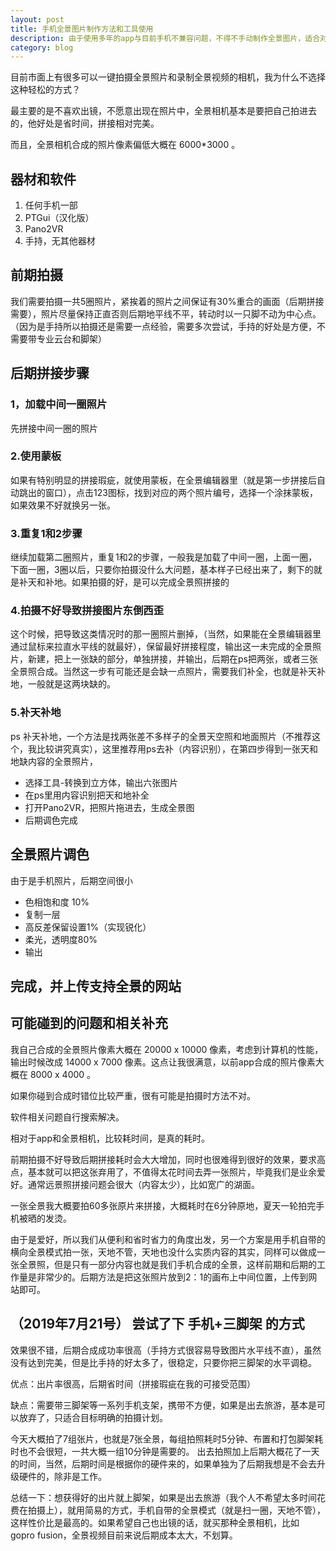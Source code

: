 ```yaml
---
layout: post
title: 手机全景图片制作方法和工具使用
description: 由于使用多年的app与目前手机不兼容问题，不得不手动制作全景图片，适合对全景照片要求不高的人，自我娱乐就行。
category: blog
---
```


目前市面上有很多可以一键拍摄全景照片和录制全景视频的相机，我为什么不选择这种轻松的方式？

最主要的是不喜欢出镜，不愿意出现在照片中，全景相机基本是要把自己拍进去的，他好处是省时间，拼接相对完美。

而且，全景相机合成的照片像素偏低大概在 6000*3000 。



## 器材和软件

1. 任何手机一部
2. PTGui（汉化版）
3. Pano2VR
4. 手持，无其他器材

## 前期拍摄

我们需要拍摄一共5圈照片，紧挨着的照片之间保证有30%重合的画面（后期拼接需要），照片尽量保持正直否则后期地平线不平，转动时以一只脚不动为中心点。（因为是手持所以拍摄还是需要一点经验，需要多次尝试，手持的好处是方便，不需要带专业云台和脚架）

## 后期拼接步骤

### 1，加载中间一圈照片

先拼接中间一圈的照片

### 2.使用蒙板

如果有特别明显的拼接瑕疵，就使用蒙板，在全景编辑器里（就是第一步拼接后自动跳出的窗口），点击123图标，找到对应的两个照片编号，选择一个涂抹蒙板，如果效果不好就换另一张。

### 3.重复1和2步骤

继续加载第二圈照片，重复1和2的步骤，一般我是加载了中间一圈，上面一圈，下面一圈，3圈以后，只要你拍摄没什么大问题，基本样子已经出来了，剩下的就是补天和补地。如果拍摄的好，是可以完成全景照拼接的


### 4.拍摄不好导致拼接图片东倒西歪

这个时候，把导致这类情况时的那一圈照片删掉，（当然，如果能在全景编辑器里通过鼠标来拉直水平线的就最好），保留最好拼接程度，输出这一未完成的全景照片，新建，把上一张缺的部分，单独拼接，并输出，后期在ps把两张，或者三张全景照合成。当然这一步有可能还是会缺一点照片，需要我们补全，也就是补天补地，一般就是这两块缺的。


### 5.补天补地

ps 补天补地，一个方法是找两张差不多样子的全景天空照和地面照片（不推荐这个，我比较讲究真实），这里推荐用ps去补（内容识别），在第四步得到一张天和地缺内容的全景照片，
- 选择工具-转换到立方体，输出六张图片
- 在ps里用内容识别把天和地补全
- 打开Pano2VR，把照片拖进去，生成全景图
- 后期调色完成


## 全景照片调色

由于是手机照片，后期空间很小

- 色相饱和度 10%
- 复制一层
- 高反差保留设置1%（实现锐化）
- 柔光，透明度80%
- 输出

## 完成，并上传支持全景的网站

## 可能碰到的问题和相关补充

我自己合成的全景照片像素大概在 20000 x 10000 像素，考虑到计算机的性能，输出时候改成 14000 x 7000 像素。这点让我很满意，以前app合成的照片像素大概在 8000 x 4000 。

如果你碰到合成时错位比较严重，很有可能是拍摄时方法不对。

软件相关问题自行搜索解决。

相对于app和全景相机，比较耗时间，是真的耗时。

前期拍摄不好导致后期拼接耗时会大大增加，同时也很难得到很好的效果，要求高点，基本就可以把这张弃用了，不值得太花时间去弄一张照片，毕竟我们是业余爱好。通常远景照拼接问题会很大（内容太少），比如宽广的湖面。

一张全景我大概要拍60多张原片来拼接，大概耗时在6分钟原地，夏天一轮拍完手机被晒的发烫。

由于是爱好，所以我们从便利和省时省力的角度出发，另一个方案是用手机自带的横向全景模式拍一张，天地不管，天地也没什么实质内容的其实，同样可以做成一张全景照，但是只有一部分内容也就是我们手机合成的全景，这样前期和后期的工作量是非常少的。后期方法是把这张照片放到2：1的画布上中间位置，上传到网站即可。


## （2019年7月21号） 尝试了下 手机+三脚架 的方式

效果很不错，后期合成成功率很高（手持方式很容易导致图片水平线不直），虽然没有达到完美，但是比手持的好太多了，很稳定，只要你把三脚架的水平调稳。

优点：出片率很高，后期省时间（拼接瑕疵在我的可接受范围）

缺点：需要带三脚架等一系列手机支架，携带不方便，如果是出去旅游，基本是可以放弃了，只适合目标明确的拍摄计划。

今天大概拍了7组张片，也就是7张全景，每组拍照耗时5分钟、布置和打包脚架耗时也不会很短，一共大概一组10分钟是需要的。
出去拍照加上后期大概花了一天的时间，当然，后期时间是根据你的硬件来的，如果单独为了后期我想是不会去升级硬件的，除非是工作。

总结一下：想获得好的出片就上脚架，如果是出去旅游（我个人不希望太多时间花费在拍摄上），就用简易的方式，手机自带的全景模式（就是扫一圈，天地不管），这样性价比是最高的。如果希望自己也出镜的话，就买那种全景相机，比如 gopro fusion，全景视频目前来说后期成本太大，不划算。

